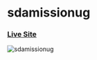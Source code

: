 # sdamissionug
### [Live Site](http://sdamissionug.com/)

![sdamissionug](http://sdamissionug.com/)
